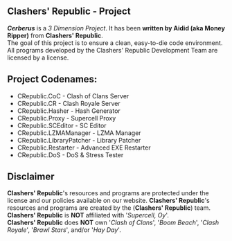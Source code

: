 ## Clashers' Republic - Project

***Cerberus*** is a _3 Dimension Project_.
It has been **written by Aidid (aka Money Ripper)** from **Clashers' Republic**.  
The goal of this project is to ensure a clean, easy-to-die code environment.
All programs developed by the Clashers' Republic Development Team are licensed by a license.

## Project Codenames:
* CRepublic.CoC - Clash of Clans Server
* CRepublic.CR - Clash Royale Server
* CRepublic.Hasher - Hash Generator
* CRepublic.Proxy - Supercell Proxy
* CRepublic.SCEditor - SC Editor
* CRepublic.LZMAManager - LZMA Manager
* CRepublic.LibraryPatcher - Library Patcher
* CRepublic.Restarter - Advanced EXE Restarter
* CRepublic.DoS - DoS & Stress Tester

## Disclaimer
**Clashers' Republic**'s resources and programs are protected under the license and our policies available on our website.
**Clashers' Republic**'s resources and programs are created by the (**Clashers' Republic**) team.  
**Clashers' Republic** is **NOT** affiliated with '_Supercell, Oy_'.  
**Clashers' Republic** does **NOT** own '_Clash of Clans_', '_Boom Beach_', '_Clash Royale_', '_Brawl Stars_', and/or '_Hay Day_'.

